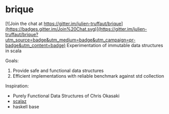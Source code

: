 # brique

[![Join the chat at https://gitter.im/julien-truffaut/brique](https://badges.gitter.im/Join%20Chat.svg)](https://gitter.im/julien-truffaut/brique?utm_source=badge&utm_medium=badge&utm_campaign=pr-badge&utm_content=badge)
Experimentation of immutable data structures in scala

Goals:

1. Provide safe and functional data structures
2. Efficient implementations with reliable benchmark against std collection

Inspiration:

*  Purely Functional Data Structures of Chris Okasaki
*  [scalaz](https://github.com/scalaz/scalaz)
*  haskell base
